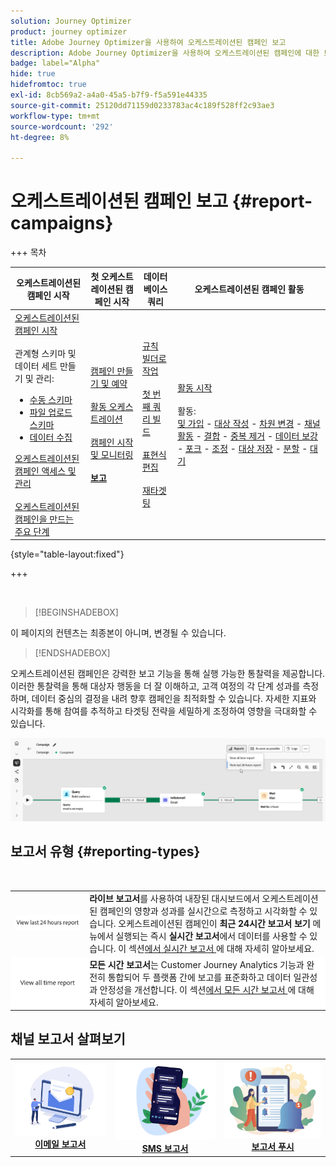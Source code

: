 ```yaml
---
solution: Journey Optimizer
product: journey optimizer
title: Adobe Journey Optimizer을 사용하여 오케스트레이션된 캠페인 보고
description: Adobe Journey Optimizer을 사용하여 오케스트레이션된 캠페인에 대한 보고서에 액세스하는 방법을 알아봅니다
badge: label="Alpha"
hide: true
hidefromtoc: true
exl-id: 8cb569a2-a4a0-45a5-b7f9-f5a591e44335
source-git-commit: 25120dd71159d0233783ac4c189f528ff2c93ae3
workflow-type: tm+mt
source-wordcount: '292'
ht-degree: 8%

---
```


# 오케스트레이션된 캠페인 보고 {#report-campaigns}

+++ 목차

| 오케스트레이션된 캠페인 시작 | 첫 오케스트레이션된 캠페인 시작 | 데이터베이스 쿼리 | 오케스트레이션된 캠페인 활동 |
|---|---|---|---|
| [오케스트레이션된 캠페인 시작](gs-orchestrated-campaigns.md)<br/><br/>관계형 스키마 및 데이터 세트 만들기 및 관리:</br> <ul><li>[수동 스키마](manual-schema.md)</li><li>[파일 업로드 스키마](file-upload-schema.md)</li><li>[데이터 수집](ingest-data.md)</li></ul>[오케스트레이션된 캠페인 액세스 및 관리](access-manage-orchestrated-campaigns.md)<br/><br/>[오케스트레이션된 캠페인을 만드는 주요 단계](gs-campaign-creation.md) | [캠페인 만들기 및 예약](create-orchestrated-campaign.md)<br/><br/>[활동 오케스트레이션](orchestrate-activities.md)<br/><br/>[캠페인 시작 및 모니터링](start-monitor-campaigns.md)<br/><br/><b>[보고](reporting-campaigns.md)<b> | [규칙 빌더로 작업](orchestrated-rule-builder.md)<br/><br/>[첫 번째 쿼리 빌드](build-query.md)<br/><br/>[표현식 편집](edit-expressions.md)<br/><br/>[재타겟팅](retarget.md) | [활동 시작](activities/about-activities.md)<br/><br/>활동:<br/>[및 가입](activities/and-join.md) - [대상 작성](activities/build-audience.md) - [차원 변경](activities/change-dimension.md) - [채널 활동](activities/channels.md) - [결합](activities/combine.md) - [중복 제거](activities/deduplication.md) - [데이터 보강](activities/enrichment.md) - [포크](activities/fork.md) - [조정](activities/reconciliation.md) - [대상 저장](activities/save-audience.md) - [분할](activities/split.md) - [대기](activities/wait.md) |

{style="table-layout:fixed"}

+++

<br/>

>[!BEGINSHADEBOX]

이 페이지의 컨텐츠는 최종본이 아니며, 변경될 수 있습니다.

>[!ENDSHADEBOX]

오케스트레이션된 캠페인은 강력한 보고 기능을 통해 실행 가능한 통찰력을 제공합니다. 이러한 통찰력을 통해 대상자 행동을 더 잘 이해하고, 고객 여정의 각 단계 성과를 측정하며, 데이터 중심의 결정을 내려 향후 캠페인을 최적화할 수 있습니다. 자세한 지표와 시각화를 통해 참여를 추적하고 타겟팅 전략을 세밀하게 조정하여 영향을 극대화할 수 있습니다.

![](assets/report-orchestrated.png)

## 보고서 유형 {#reporting-types}

<table style="table-layout:auto; width: 100%; border-collapse: collapse;">
  <tbody>
    <tr>
      <td><a href="../reports/live-report.md"><img alt="라이브 보고서" src="assets/last-24hours.png"></a></td>
      <td>
        <b>라이브 보고서</b>를 사용하여 내장된 대시보드에서 오케스트레이션된 캠페인의 영향과 성과를 실시간으로 측정하고 시각화할 수 있습니다. 오케스트레이션된 캠페인이 <b>최근 24시간 보고서 보기</b> 메뉴에서 실행되는 즉시 <b>실시간 보고서</b>에서 데이터를 사용할 수 있습니다. 이 섹션<a href="../reports/live-report.md">에서 실시간 보고서 </a>에 대해 자세히 알아보세요.
      </td>
        </br>
    </tr>
    <tr style="background-color: #FFFFFF;">
      <td><a href="../reports/report-gs-cja.md"><img alt="전체 기간 보고서" src="assets/all-time-report.png"></a></td>
      <td>
        <b>모든 시간 보고서</b>는 Customer Journey Analytics 기능과 완전히 통합되어 두 플랫폼 간에 보고를 표준화하고 데이터 일관성과 안정성을 개선합니다. 이 섹션<a href="../reports/report-gs-cja.md">에서 모든 시간 보고서 </a>에 대해 자세히 알아보세요.
      </td>
    </tr>
  </tbody>
</table>

## 채널 보고서 살펴보기

<table style="table-layout:fixed"><tr style="border: 0; text-align: center;" >
<td><a href="../reports/campaign-global-report-cja-email.md"><img alt="이메일" src="../channels/assets/do-not-localize/email.png"></a><br/><a href="../reports/campaign-global-report-cja-email.md"><strong>이메일 보고서</strong></a></td>
<td><a href="../reports/campaign-global-report-cja-sms.md"><img alt="sms" src="../channels/assets/do-not-localize/sms.png"></a><br/><a href="../reports/campaign-global-report-cja-sms.md"><strong>SMS 보고서</strong></a></td>
<td><a href="../reports/campaign-global-report-cja-push.md"><img alt="푸시" src="../channels/assets/do-not-localize/push.png"></a><a href="../reports/campaign-global-report-cja-push.md"><strong>보고서 푸시</strong></a></td>
</tr></table>

